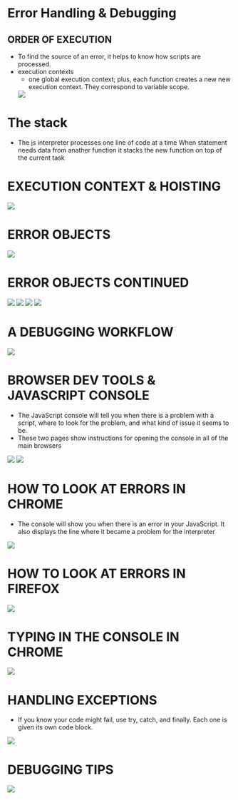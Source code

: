 # Error Handling & Debugging

## ORDER OF EXECUTION 
* To find the source of an error, it helps to know how scripts are processed.
* execution contexts
  -  one global execution context; plus, each function creates a new new execution context. They correspond to variable scope. 
  <img src="img/j9.PNG">

# The stack
* The js interpreter processes one line of code at a time When statement needs data from anather function it stacks the new function on top of the current task
# EXECUTION CONTEXT & HOISTING
  <img src="img/j10.PNG">

# ERROR OBJECTS 
<img src="img/j11.PNG">

# ERROR OBJECTS CONTINUED
<img src="img/j12.PNG">
<img src="img/j13.PNG">
<img src="img/j14.PNG">
<img src="img/j15.PNG">

# A DEBUGGING WORKFLOW
<img src="img/j16.PNG">

# BROWSER DEV TOOLS & JAVASCRIPT CONSOLE 
* The JavaScript console will tell you when there is a problem with a script, where to look for the problem, and what kind of issue it seems to be. 
* These two pages show instructions for opening the console in all of the main browsers

<img src="img/j17.PNG">
<img src="img/j18.PNG">

# HOW TO LOOK AT ERRORS IN CHROME 
* The console will show you when there is an error in your JavaScript. It also displays the line where it became a problem for the interpreter
<img src="img/j19.PNG">

# HOW TO LOOK AT ERRORS IN FIREFOX
<img src="img/j20.PNG">

# TYPING IN THE CONSOLE IN CHROME 
<img src="img/j21.PNG">

# HANDLING EXCEPTIONS
* If you know your code might fail, use try, catch, and finally. Each one is given its own code block. 
<img src="img/j22.PNG">

# DEBUGGING TIPS 
<img src="img/j23.PNG">



